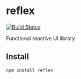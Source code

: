 # reflex

[![Build Status](https://secure.travis-ci.org/Gozala/reflex.png)](http://travis-ci.org/Gozala/reflex)

Functional reactive UI library

## Install

    npm install reflex
